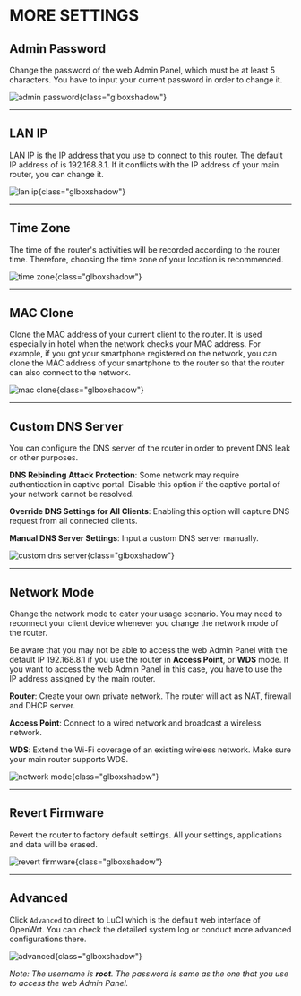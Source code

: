 # MORE SETTINGS



## Admin Password

Change the password of the web Admin Panel, which must be at least 5 characters. You have to input your current password in order to change it.

![admin password](https://static.gl-inet.com/docs/router/en/3/setup/vixmini/more_settings/admin_password.jpg){class="glboxshadow"}



---

## LAN IP

LAN IP is the IP address that you use to connect to this router. The default IP address of is 192.168.8.1. If it conflicts with the IP address of your main router, you can change it.

![lan ip](https://static.gl-inet.com/docs/router/en/3/setup/vixmini/more_settings/lan_ip.jpg){class="glboxshadow"}



---

## Time Zone

The time of the router's activities will be recorded according to the router time. Therefore, choosing the time zone of your location is recommended.

![time zone](https://static.gl-inet.com/docs/router/en/3/setup/vixmini/more_settings/time_zone.jpg){class="glboxshadow"}



---

## MAC Clone

Clone the MAC address of your current client to the router. It is used especially in hotel when the network checks your MAC address. For example, if you got your smartphone registered on the network, you can clone the MAC address of your smartphone to the router so that the router can also connect to the network.

![mac clone](https://static.gl-inet.com/docs/router/en/3/setup/vixmini/more_settings/mac_clone1.jpg){class="glboxshadow"}



---

## Custom DNS Server

You can configure the DNS server of the router in order to prevent DNS leak or other purposes.

**DNS Rebinding Attack Protection**: Some network may require authentication in captive portal. Disable this option if the captive portal of your network cannot be resolved.

**Override DNS Settings for All Clients**: Enabling this option will capture DNS request from all connected clients.

**Manual DNS Server Settings**: Input a custom DNS server manually.

![custom dns server](https://static.gl-inet.com/docs/router/en/3/setup/vixmini/more_settings/custom_dns_server.jpg){class="glboxshadow"}



---

## Network Mode

Change the network mode to cater your usage scenario. You may need to reconnect your client device whenever you change the network mode of the router.

Be aware that you may not be able to access the web Admin Panel with the default IP 192.168.8.1 if you use the router in **Access Point**, or **WDS** mode. If you want to access the web Admin Panel in this case, you have to use the IP address assigned by the main router.

**Router**: Create your own private network. The router will act as NAT, firewall and DHCP server.

**Access Point**: Connect  to a wired network and broadcast a wireless network.

**WDS**: Extend the Wi-Fi coverage of an existing wireless network. Make sure your main router supports WDS.

![network mode](https://static.gl-inet.com/docs/router/en/3/setup/vixmini/more_settings/network_mode.jpg){class="glboxshadow"}



---

## Revert Firmware

Revert the router to factory default settings. All your settings, applications and data will be erased.

![revert firmware](https://static.gl-inet.com/docs/router/en/3/setup/vixmini/more_settings/revert_firmware.jpg){class="glboxshadow"}



---

## Advanced

Click `Advanced` to direct to LuCI which is the default web interface of OpenWrt. You can check the detailed system log or conduct more advanced configurations there.

![advanced](https://static.gl-inet.com/docs/router/en/3/setup/vixmini/more_settings/advanced.jpg){class="glboxshadow"}

*Note: The username is **root**. The password is same as the one that you use to access the web Admin Panel.*